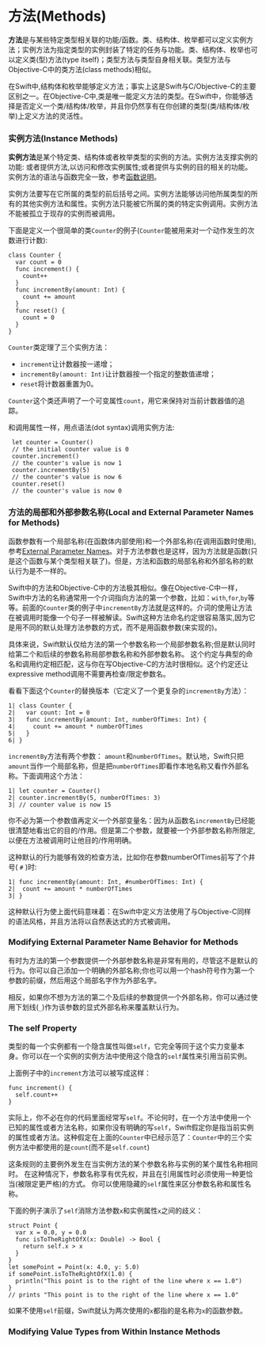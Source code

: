 # 方法(Methods)

**方法**是与某些特定类型相关联的功能/函数。类、结构体、枚举都可以定义实例方法；实例方法为指定类型的实例封装了特定的任务与功能。类、结构体、枚举也可以定义类(型)方法(type itself)；类型方法与类型自身相关联。类型方法与Objective-C中的类方法(class methods)相似。

在Swift中,结构体和枚举能够定义方法；事实上这是Swift与C/Objective-C的主要区别之一。在Objective-C中,类是唯一能定义方法的类型。在Swift中，你能够选择是否定义一个类/结构体/枚举，并且你仍然享有在你创建的类型(类/结构体/枚举)上定义方法的灵活性。

### 实例方法(Instance Methods)

**实例方法**是某个特定类、结构体或者枚举类型的实例的方法。实例方法支撑实例的功能: 或者提供方法,以访问和修改实例属性;或者提供与实例的目的相关的功能。实例方法的语法与函数完全一致，参考[函数说明](functions.md "函数说明")。

实例方法要写在它所属的类型的前后括号之间。实例方法能够访问他所属类型的所有的其他实例方法和属性。实例方法只能被它所属的类的特定实例调用。实例方法不能被孤立于现存的实例而被调用。

下面是定义一个很简单的类`Counter`的例子(`Counter`能被用来对一个动作发生的次数进行计数):

```
class Counter {
  var count = 0
  func increment() {
    count++
  }
  func incrementBy(amount: Int) {
    count += amount
  }
  func reset() {
    count = 0
  }
}
```

`Counter`类定理了三个实例方法：
- `increment`让计数器按一递增；
- `incrementBy(amount: Int)`让计数器按一个指定的整数值递增；
- `reset`将计数器重置为0。

`Counter`这个类还声明了一个可变属性`count`，用它来保持对当前计数器值的追踪。

和调用属性一样，用点语法(dot syntax)调用实例方法:

```
 let counter = Counter()
 // the initial counter value is 0
 counter.increment()
 // the counter's value is now 1
 counter.incrementBy(5)
 // the counter's value is now 6
 counter.reset()
 // the counter's value is now 0
```

### 方法的局部和外部参数名称(Local and External Parameter Names for Methods)

函数参数有一个局部名称(在函数体内部使用)和一个外部名称(在调用函数时使用),参考[External Parameter Names](external_parameter_names.md)。对于方法参数也是这样，因为方法就是函数(只是这个函数与某个类型相关联了)。但是，方法和函数的局部名称和外部名称的默认行为是不一样的。

Swift中的方法和Objective-C中的方法极其相似。像在Objective-C中一样，Swift中方法的名称通常用一个介词指向方法的第一个参数，比如：`with`,`for`,`by`等等。前面的`Counter`类的例子中`incrementBy`方法就是这样的。介词的使用让方法在被调用时能像一个句子一样被解读。Swift这种方法命名约定很容易落实,因为它是用不同的默认处理方法参数的方式，而不是用函数参数(来实现的)。

具体来说，Swift默认仅给方法的第一个参数名称一个局部参数名称;但是默认同时给第二个和后续的参数名称局部参数名称和外部参数名称。
这个约定与典型的命名和调用约定相匹配，这与你在写Objective-C的方法时很相似。这个约定还让expressive method调用不需要再检查/限定参数名。

看看下面这个`Counter`的替换版本（它定义了一个更复杂的`incrementBy`方法）：

```
1| class Counter {
2|   var count: Int = 0
3|   func incrementBy(amount: Int, numberOfTimes: Int) {
4|     count += amount * numberOfTimes
5|   }
6| }
```

`incrementBy`方法有两个参数： `amount`和`numberOfTimes`。默认地，Swift只把`amount`当作一个局部名称，但是把`numberOfTimes`即看作本地名称又看作外部名称。下面调用这个方法：

```
1| let counter = Counter()
2| counter.incrementBy(5, numberOfTimes: 3)
3| // counter value is now 15
```

你不必为第一个参数值再定义一个外部变量名：因为从函数名`incrementBy`已经能很清楚地看出它的目的/作用。但是第二个参数，就要被一个外部参数名称所限定,以便在方法被调用时让他目的/作用明确。

这种默认的行为能够有效的检查方法，比如你在参数numberOfTimes前写了个井号( `#` )时:

```
1| func incrementBy(amount: Int, #numberOfTimes: Int) {
2|  count += amount * numberOfTimes
3| }
```

这种默认行为使上面代码意味着：在Swift中定义方法使用了与Objective-C同样的语法风格，并且方法将以自然表达式的方式被调用。

### Modifying External Parameter Name Behavior for Methods

有时为方法的第一个参数提供一个外部参数名称是非常有用的，尽管这不是默认的行为。你可以自己添加一个明确的外部名称;你也可以用一个hash符号作为第一个参数的前缀，然后用这个局部名字作为外部名字。

相反，如果你不想为方法的第二个及后续的参数提供一个外部名称，你可以通过使用下划线(`_`)作为该参数的显式外部名称来覆盖默认行为。

### The self Property

类型的每一个实例都有一个隐含属性叫做`self`，它完全等同于这个实力变量本身。你可以在一个实例的实例方法中使用这个隐含的`self`属性来引用当前实例。

上面例子中的`increment`方法可以被写成这样：
```
func increment() {
  self.count++
}
```

实际上，你不必在你的代码里面经常写`self`。不论何时，在一个方法中使用一个已知的属性或者方法名称，如果你没有明确的写`self`，Swift假定你是指当前实例的属性或者方法。这种假定在上面的`Counter`中已经示范了：`Counter`中的三个实例方法中都使用的是`count`(而不是`self.count`)

这条规则的主要例外发生在当实例方法的某个参数名称与实例的某个属性名称相同时。
在这种情况下，参数名称享有优先权，并且在引用属性时必须使用一种更恰当(被限定更严格)的方式。
你可以使用隐藏的`self`属性来区分参数名称和属性名称。

下面的例子演示了`self`消除方法参数`x`和实例属性`x`之间的歧义：

```
struct Point {
  var x = 0.0, y = 0.0
  func isToTheRightOfX(x: Double) -> Bool {
    return self.x > x
  }
}
let somePoint = Point(x: 4.0, y: 5.0)
if somePoint.isToTheRightOfX(1.0) {
  println("This point is to the right of the line where x == 1.0")
}
// prints "This point is to the right of the line where x == 1.0"
```

如果不使用`self`前缀，Swift就认为两次使用的`x`都指的是名称为`x`的函数参数。

### Modifying Value Types from Within Instance Methods

